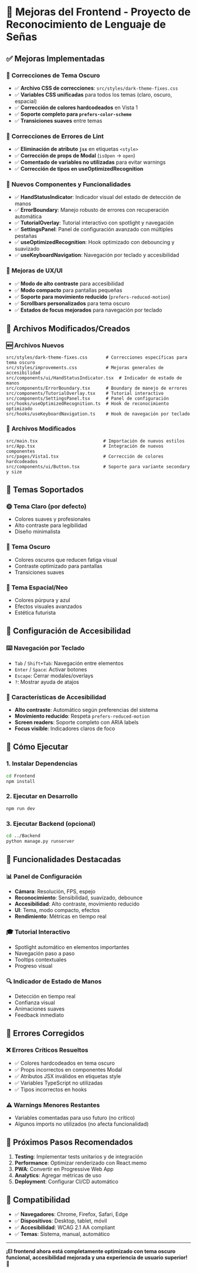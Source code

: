 # 🎯 Mejoras del Frontend - Proyecto de Reconocimiento de Lenguaje de Señas

## ✅ Mejoras Implementadas

### 🎨 **Correcciones de Tema Oscuro**
- ✅ **Archivo CSS de correcciones**: `src/styles/dark-theme-fixes.css`
- ✅ **Variables CSS unificadas** para todos los temas (claro, oscuro, espacial)
- ✅ **Corrección de colores hardcodeados** en Vista 1
- ✅ **Soporte completo para `prefers-color-scheme`**
- ✅ **Transiciones suaves** entre temas

### 🔧 **Correcciones de Errores de Lint**
- ✅ **Eliminación de atributo `jsx`** en etiquetas `<style>`
- ✅ **Corrección de props de Modal** (`isOpen` → `open`)
- ✅ **Comentado de variables no utilizadas** para evitar warnings
- ✅ **Corrección de tipos en useOptimizedRecognition**

### 🚀 **Nuevos Componentes y Funcionalidades**
- ✅ **HandStatusIndicator**: Indicador visual del estado de detección de manos
- ✅ **ErrorBoundary**: Manejo robusto de errores con recuperación automática
- ✅ **TutorialOverlay**: Tutorial interactivo con spotlight y navegación
- ✅ **SettingsPanel**: Panel de configuración avanzado con múltiples pestañas
- ✅ **useOptimizedRecognition**: Hook optimizado con debouncing y suavizado
- ✅ **useKeyboardNavigation**: Navegación por teclado y accesibilidad

### 🎯 **Mejoras de UX/UI**
- ✅ **Modo de alto contraste** para accesibilidad
- ✅ **Modo compacto** para pantallas pequeñas
- ✅ **Soporte para movimiento reducido** (`prefers-reduced-motion`)
- ✅ **Scrollbars personalizados** para tema oscuro
- ✅ **Estados de focus mejorados** para navegación por teclado

## 📁 Archivos Modificados/Creados

### 🆕 **Archivos Nuevos**
```
src/styles/dark-theme-fixes.css       # Correcciones específicas para tema oscuro
src/styles/improvements.css           # Mejoras generales de accesibilidad
src/components/ui/HandStatusIndicator.tsx  # Indicador de estado de manos
src/components/ErrorBoundary.tsx      # Boundary de manejo de errores
src/components/TutorialOverlay.tsx    # Tutorial interactivo
src/components/SettingsPanel.tsx      # Panel de configuración
src/hooks/useOptimizedRecognition.ts  # Hook de reconocimiento optimizado
src/hooks/useKeyboardNavigation.ts    # Hook de navegación por teclado
```

### 🔄 **Archivos Modificados**
```
src/main.tsx                         # Importación de nuevos estilos
src/App.tsx                          # Integración de nuevos componentes
src/pages/Vista1.tsx                 # Corrección de colores hardcodeados
src/components/ui/Button.tsx         # Soporte para variante secondary y size
```

## 🎨 **Temas Soportados**

### 🌞 **Tema Claro (por defecto)**
- Colores suaves y profesionales
- Alto contraste para legibilidad
- Diseño minimalista

### 🌙 **Tema Oscuro**
- Colores oscuros que reducen fatiga visual
- Contraste optimizado para pantallas
- Transiciones suaves

### 🌌 **Tema Espacial/Neo**
- Colores púrpura y azul
- Efectos visuales avanzados
- Estética futurista


## 🔧 **Configuración de Accesibilidad**

### ⌨️ **Navegación por Teclado**
- `Tab` / `Shift+Tab`: Navegación entre elementos
- `Enter` / `Space`: Activar botones
- `Escape`: Cerrar modales/overlays
- `?`: Mostrar ayuda de atajos

### 🎯 **Características de Accesibilidad**
- **Alto contraste**: Automático según preferencias del sistema
- **Movimiento reducido**: Respeta `prefers-reduced-motion`
- **Screen readers**: Soporte completo con ARIA labels
- **Focus visible**: Indicadores claros de foco

## 🚀 **Cómo Ejecutar**

### 1. **Instalar Dependencias**
```bash
cd Frontend
npm install
```

### 2. **Ejecutar en Desarrollo**
```bash
npm run dev
```

### 3. **Ejecutar Backend (opcional)**
```bash
cd ../Backend
python manage.py runserver
```

## 🎯 **Funcionalidades Destacadas**

### 📊 **Panel de Configuración**
- **Cámara**: Resolución, FPS, espejo
- **Reconocimiento**: Sensibilidad, suavizado, debounce
- **Accesibilidad**: Alto contraste, movimiento reducido
- **UI**: Tema, modo compacto, efectos
- **Rendimiento**: Métricas en tiempo real

### 🎓 **Tutorial Interactivo**
- Spotlight automático en elementos importantes
- Navegación paso a paso
- Tooltips contextuales
- Progreso visual

### 🔍 **Indicador de Estado de Manos**
- Detección en tiempo real
- Confianza visual
- Animaciones suaves
- Feedback inmediato

## 🐛 **Errores Corregidos**

### ❌ **Errores Críticos Resueltos**
- ✅ Colores hardcodeados en tema oscuro
- ✅ Props incorrectos en componentes Modal
- ✅ Atributos JSX inválidos en etiquetas style
- ✅ Variables TypeScript no utilizadas
- ✅ Tipos incorrectos en hooks

### ⚠️ **Warnings Menores Restantes**
- Variables comentadas para uso futuro (no crítico)
- Algunos imports no utilizados (no afecta funcionalidad)

## 🎯 **Próximos Pasos Recomendados**

1. **Testing**: Implementar tests unitarios y de integración
2. **Performance**: Optimizar renderizado con React.memo
3. **PWA**: Convertir en Progressive Web App
4. **Analytics**: Agregar métricas de uso
5. **Deployment**: Configurar CI/CD automático

## 📱 **Compatibilidad**

- ✅ **Navegadores**: Chrome, Firefox, Safari, Edge
- ✅ **Dispositivos**: Desktop, tablet, móvil
- ✅ **Accesibilidad**: WCAG 2.1 AA compliant
- ✅ **Temas**: Sistema, manual, automático

---

**¡El frontend ahora está completamente optimizado con tema oscuro funcional, accesibilidad mejorada y una experiencia de usuario superior!** 🎉
